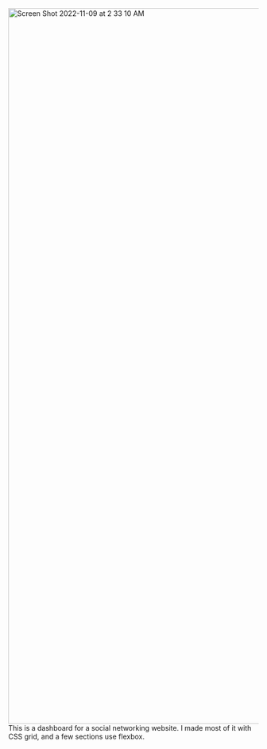 <img width="1440" alt="Screen Shot 2022-11-09 at 2 33 10 AM" src="https://user-images.githubusercontent.com/86674284/200766925-e27c4336-16dc-4ff7-bdf9-6b3a7fac79ac.png">
This is a dashboard for a social networking website. I made most of it with CSS grid, and a few sections use flexbox. 

